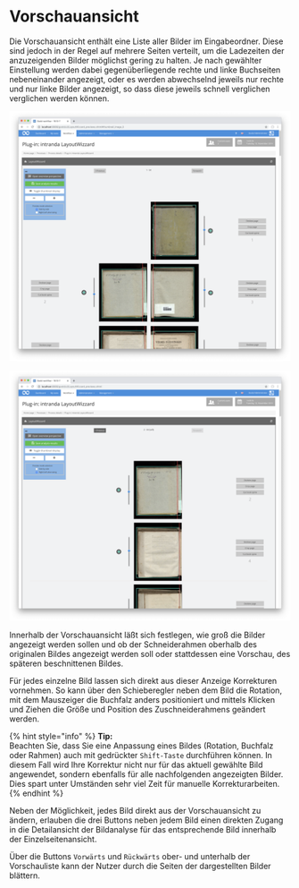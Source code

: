 # Vorschauansicht

Die Vorschauansicht enthält eine Liste aller Bilder im Eingabeordner. Diese sind jedoch in der Regel auf mehrere Seiten verteilt, um die Ladezeiten der anzuzeigenden Bilder möglichst gering zu halten. Je nach gewählter Einstellung werden dabei gegenüberliegende rechte und linke Buchseiten nebeneinander angezeigt, oder es werden abwechselnd jeweils nur rechte und nur linke Bilder angezeigt, so dass diese jeweils schnell verglichen verglichen werden können.

![Vorschauansicht mit gegen&#xFC;berliegenden Seiten nebeneinander dargestellt](../../../../.gitbook/assets/intranda_step_crop_02.png)

![Vorschauansicht mit der Anzeige nur der linken Seiten. Die rechten Seiten folgen nach dem Bl&#xE4;ttern](../../../../.gitbook/assets/intranda_step_crop_14.png)

Innerhalb der Vorschauansicht läßt sich festlegen, wie groß die Bilder angezeigt werden sollen und ob der Schneiderahmen oberhalb des originalen Bildes angezeigt werden soll oder stattdessen eine Vorschau, des späteren beschnittenen Bildes.

Für jedes einzelne Bild lassen sich direkt aus dieser Anzeige Korrekturen vornehmen. So kann über den Schieberegler neben dem Bild die Rotation, mit dem Mauszeiger die Buchfalz anders positioniert und mittels Klicken und Ziehen die Größe und Position des Zuschneiderahmens geändert werden.

{% hint style="info" %}
**Tip:**  
Beachten Sie, dass Sie eine Anpassung eines Bildes \(Rotation, Buchfalz oder Rahmen\) auch mit gedrückter `Shift-Taste` durchführen können. In diesem Fall wird Ihre Korrektur nicht nur für das aktuell gewählte Bild angewendet, sondern ebenfalls für alle nachfolgenden angezeigten Bilder. Dies spart unter Umständen sehr viel Zeit für manuelle Korrekturarbeiten.
{% endhint %}

Neben der Möglichkeit, jedes Bild direkt aus der Vorschauansicht zu ändern, erlauben die drei Buttons neben jedem Bild einen direkten Zugang in die Detailansicht der Bildanalyse für das entsprechende Bild innerhalb der Einzelseitenansicht.

Über die Buttons `Vorwärts` und `Rückwärts` ober- und unterhalb der Vorschauliste kann der Nutzer durch die Seiten der dargestellten Bilder blättern.

